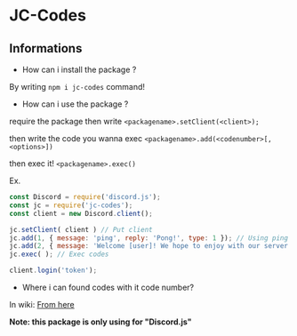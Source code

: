 # JC-Codes

## Informations


- How can i install the package ?

By writing ``npm i jc-codes`` command!

- How can i use the package ?

require the package then write ``<packagename>.setClient(<client>);``


then write the code you wanna exec ``<packagename>.add(<codenumber>[,<options>])``


then exec it! ``<packagename>.exec()``


Ex. 
```js
const Discord = require('discord.js');
const jc = require('jc-codes');
const client = new Discord.client();

jc.setClient( client ) // Put client
jc.add(1, { message: 'ping', reply: 'Pong!', type: 1 }); // Using ping pong code
jc.add(2, { message: 'Welcome [user]! We hope to enjoy with our server' }); // Using greeting code
jc.exec( ); // Exec codes

client.login('token');
```


- Where i can found codes with it code number?

In wiki: [From here](https://github.com/JustCarry/JC-Codes/wiki)


**Note: this package is only using for "Discord.js"**

